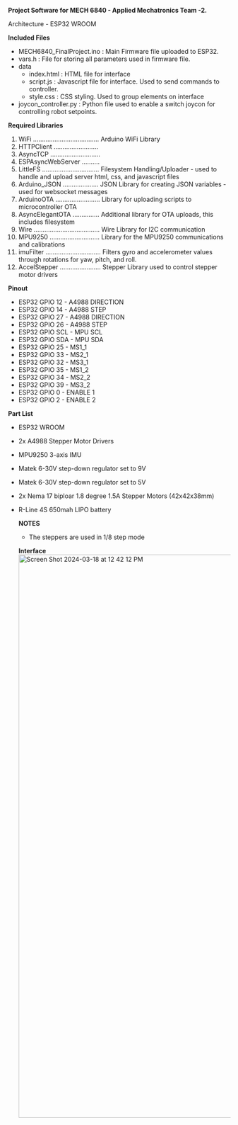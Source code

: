 **Project Software for MECH 6840 - Applied Mechatronics Team -2.**

Architecture - ESP32 WROOM

**Included Files**
- MECH6840_FinalProject.ino : Main Firmware file uploaded to ESP32.
- vars.h : File for storing all parameters used in firmware file.
- data
  - index.html : HTML file for interface
  - script.js  : Javascript file for interface. Used to send commands to controller.
  - style.css  : CSS styling. Used to group elements on interface
- joycon_controller.py : Python file used to enable a switch joycon for controlling robot setpoints.

**Required Libraries**
1. WiFi ..................................... Arduino WiFi Library
2. HTTPClient .........................
3. AsyncTCP ............................
4. ESPAsyncWebServer ..........
5. LittleFS ................................ Filesystem Handling/Uploader - used to handle and upload server html, css, and javascript files
6. Arduino_JSON .................... JSON Library for creating JSON variables - used for websocket messages
7. ArduinoOTA ......................... Library for uploading scripts to microcontroller OTA
8. AsyncElegantOTA ............... Additional library for OTA uploads, this includes filesystem
9. Wire ..................................... Wire Library for I2C communication
10. MPU9250 ............................ Library for the MPU9250 communications and calibrations
11. imuFilter ............................... Filters gyro and accelerometer values through rotations for yaw, pitch, and roll.
12. AccelStepper ....................... Stepper Library used to control stepper motor drivers

**Pinout**
- ESP32 GPIO 12 - A4988 DIRECTION
- ESP32 GPIO 14 - A4988 STEP
- ESP32 GPIO 27 - A4988 DIRECTION
- ESP32 GPIO 26 - A4988 STEP
- ESP32 GPIO SCL - MPU SCL
- ESP32 GPIO SDA - MPU SDA
- ESP32 GPIO 25 - MS1_1
- ESP32 GPIO 33 - MS2_1
- ESP32 GPIO 32 - MS3_1
- ESP32 GPIO 35 - MS1_2
- ESP32 GPIO 34 - MS2_2
- ESP32 GPIO 39 - MS3_2
- ESP32 GPIO 0 - ENABLE 1
- ESP32 GPIO 2 - ENABLE 2


**Part List**
- ESP32 WROOM
- 2x A4988 Stepper Motor Drivers
- MPU9250 3-axis IMU
- Matek 6-30V step-down regulator set to 9V
- Matek 6-30V step-down regulator set to 5V
- 2x Nema 17 biploar 1.8 degree 1.5A Stepper Motors (42x42x38mm)
- R-Line 4S 650mah LIPO battery

  **NOTES**
  - The steppers are used in 1/8 step mode

  **Interface**
  <img width="1272" alt="Screen Shot 2024-03-18 at 12 42 12 PM" src="https://github.com/jda0043/MECH6840-Applied-Mechatronics-FinalProject/assets/90729752/f512fa65-deb8-4922-b2ea-5690339a3683">
